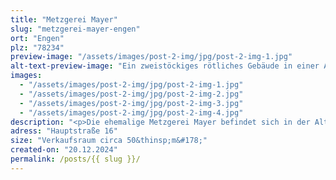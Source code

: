 ```yaml
---
title: "Metzgerei Mayer"
slug: "metzgerei-mayer-engen"
ort: "Engen"
plz: "78234"
preview-image: "/assets/images/post-2-img/jpg/post-2-img-1.jpg"
alt-text-preview-image: "Ein zweistöckiges rötliches Gebäude in einer Altstadt. Eine Treppe führt zu einer Glastür die etwas nach innen gesetzt ist, zwischen den beiden Schaufenstern. Die Jalousie versperrt die Sicht nach innen in den Schaufenstern, innen gegen die Eingangtür sind Spanplatten gelehnt. Über dem Laden ist eine Wohnung."
images: 
  - "/assets/images/post-2-img/jpg/post-2-img-1.jpg"
  - "/assets/images/post-2-img/jpg/post-2-img-2.jpg"
  - "/assets/images/post-2-img/jpg/post-2-img-3.jpg"
  - "/assets/images/post-2-img/jpg/post-2-img-4.jpg"
description: "<p>Die ehemalige Metzgerei Mayer befindet sich in der Altstadt in Engen. Innen ist noch die ehemlige Fleischtheke erhalten. Das Geschäft selber ist nicht groß und sieht aus wie eine klassische Metzgerei. Vielleicht sind auch die Hinterräume nutzbar. Der leerstehende Laden kann bei Familie Mayer direkt angefragt werden. In der Vergangeheit hat schon einmal eine Veranstaltungen in den leeren Räumen dort stattgefunden.<p>"
adress: "Hauptstraße 16"
size: "Verkaufsraum circa 50&thinsp;m&#178;"
created-on: "20.12.2024"
permalink: /posts/{{ slug }}/
---
```


